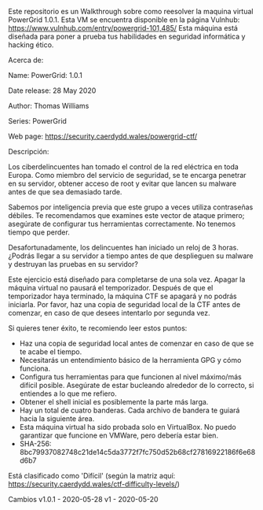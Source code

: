 Este repositorio es un Walkthrough sobre como reesolver la maquina virtual PowerGrid 1.0.1. Esta VM se encuentra disponible en la página Vulnhub: https://www.vulnhub.com/entry/powergrid-101,485/
Esta máquina está diseñada para poner a prueba tus habilidades en seguridad informática y hacking ético.


Acerca de: 

Name: PowerGrid: 1.0.1

Date release: 28 May 2020

Author: Thomas Williams

Series: PowerGrid

Web page: https://security.caerdydd.wales/powergrid-ctf/




Descripción:

Los ciberdelincuentes han tomado el control de la red eléctrica en toda Europa. Como miembro del servicio de seguridad, se te encarga penetrar en su servidor, obtener acceso de root y evitar que lancen su malware antes de que sea demasiado tarde.

Sabemos por inteligencia previa que este grupo a veces utiliza contraseñas débiles. Te recomendamos que examines este vector de ataque primero; asegúrate de configurar tus herramientas correctamente. No tenemos tiempo que perder.

Desafortunadamente, los delincuentes han iniciado un reloj de 3 horas. ¿Podrás llegar a su servidor a tiempo antes de que desplieguen su malware y destruyan las pruebas en su servidor?

Este ejercicio está diseñado para completarse de una sola vez. Apagar la máquina virtual no pausará el temporizador. Después de que el temporizador haya terminado, la máquina CTF se apagará y no podrás iniciarla. Por favor, haz una copia de seguridad local de la CTF antes de comenzar, en caso de que desees intentarlo por segunda vez.


Si quieres tener éxito, te recomiendo leer estos puntos:

- Haz una copia de seguridad local antes de comenzar en caso de que se te acabe el tiempo.
- Necesitarás un entendimiento básico de la herramienta GPG y cómo funciona.
- Configura tus herramientas para que funcionen al nivel máximo/más difícil posible. Asegúrate de estar bucleando alrededor de lo correcto, si entiendes a lo que me refiero.
- Obtener el shell inicial es posiblemente la parte más larga.
- Hay un total de cuatro banderas. Cada archivo de bandera te guiará hacia la siguiente área.
- Esta máquina virtual ha sido probada solo en VirtualBox. No puedo garantizar que funcione en VMWare, pero debería estar bien.
- SHA-256: 8bc79937082748c21de14c5da3772f7fc750d52b68cf27816922186f6e68d6b7

Está clasificado como 'Difícil' (según la matriz aquí: https://security.caerdydd.wales/ctf-difficulty-levels/)

Cambios v1.0.1 - 2020-05-28 v1 - 2020-05-20
